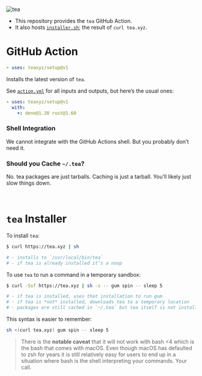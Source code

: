 ![tea](https://tea.xyz/banner.png)

* This repository provides the `tea` GitHub Action.
* It also hosts [`installer.sh`](./installer.sh); the result of `curl tea.xyz`.


# GitHub Action

```yaml
- uses: teaxyz/setup@v1
```

Installs the latest version of `tea`.

See [`action.yml`] for all inputs and outputs, but here’s the usual ones:

```yaml
- uses: teaxyz/setup@v1
  with:
    +: deno@1.30 rust@1.60
```

### Shell Integration

We cannot integrate with the GitHub Actions shell. But you probably don’t
need it.

### Should you Cache `~/.tea`?

No. tea packages are just tarballs. Caching is just a tarball. You’ll likely
just slow things down.

&nbsp;


# `tea` Installer

To install `tea`:

```sh
$ curl https://tea.xyz | sh

# - installs to `/usr/local/bin/tea`
# - if tea is already installed it’s a noop
```

To use `tea` to run a command in a temporary sandbox:

```sh
$ curl -Ssf https://tea.xyz | sh -s -- gum spin -- sleep 5

# - if tea is installed, uses that installation to run gum
# - if tea is *not* installed, downloads tea to a temporary location
# - packages are still cached in `~/.tea` but tea itself is not installed
```

This syntax is easier to remember:

```sh
sh <(curl tea.xyz) gum spin -- sleep 5
```

> There is the **notable caveat** that it will not work with bash <4
> which is the bash that comes with macOS. Even though macOS has defaulted to
> zsh for years it is still relatively easy for users to end up in a situation
> where bash is the shell interpreting your commands. Your call.

[`action.yml`]: ./action.yml
[tea.xyz]: https://tea.xyz
